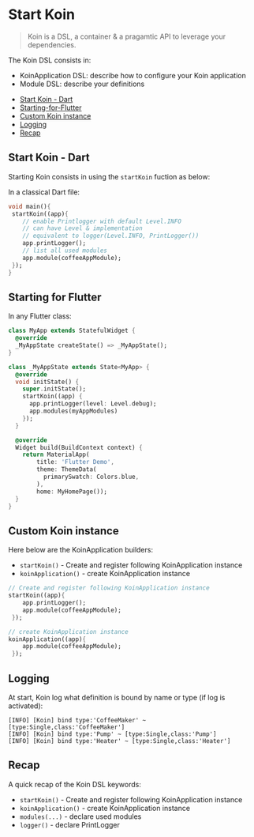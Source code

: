
# Start Koin

> Koin is a DSL, a container & a pragamtic API to leverage your dependencies. 

The Koin DSL consists in:

* KoinApplication DSL: describe how to configure your Koin application
* Module DSL: describe your definitions

- [Start Koin - Dart](#start-koin-dart)
- [Starting-for-Flutter](#Starting-for-Flutter)
- [Custom Koin instance ](#custom-Koin-instance )
- [Logging](#logging)
- [Recap](#Recap)


## Start Koin - Dart

Starting Koin consists in using the `startKoin` fuction as below:

In a classical Dart file:

```dart
void main(){
 startKoin((app){
    // enable Printlogger with default Level.INFO
    // can have Level & implementation
    // equivalent to logger(Level.INFO, PrintLogger())
    app.printLogger();
    // list all used modules
    app.module(coffeeAppModule);
 });
}
```

## Starting for Flutter

In any Flutter class:

```dart
class MyApp extends StatefulWidget {
  @override
  _MyAppState createState() => _MyAppState();
}

class _MyAppState extends State<MyApp> {
  @override
  void initState() {
    super.initState();
    startKoin((app) {
      app.printLogger(level: Level.debug);
      app.modules(myAppModules)
    });
  }

  @override
  Widget build(BuildContext context) {
    return MaterialApp(
        title: 'Flutter Demo',
        theme: ThemeData(
          primarySwatch: Colors.blue,
        ),
        home: MyHomePage());
  }
}
```

## Custom Koin instance 

Here below are the KoinApplication builders:

* `startKoin()` - Create and register following KoinApplication instance
* `koinApplication()` - create KoinApplication instance

```dart
// Create and register following KoinApplication instance
startKoin((app){
    app.printLogger();
    app.module(coffeeAppModule);
 });

// create KoinApplication instance
koinApplication((app){
    app.module(coffeeAppModule);
 });
```

## Logging

At start, Koin log what definition is bound by name or type (if log is activated):

```
[INFO] [Koin] bind type:'CoffeeMaker' ~ [type:Single,class:'CoffeeMaker']
[INFO] [Koin] bind type:'Pump' ~ [type:Single,class:'Pump']
[INFO] [Koin] bind type:'Heater' ~ [type:Single,class:'Heater']
```

## Recap

A quick recap of the Koin DSL keywords:

* `startKoin()` - Create and register following KoinApplication instance
* `koinApplication()` - create KoinApplication instance
* `modules(...)` - declare used modules
* `logger()` - declare PrintLogger

